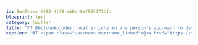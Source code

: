 ```yaml
---
id: 5eafbacc-0903-4228-ab6c-0ef9252711fa
blueprint: text
category: twitter
title: "RT @bitchwhocodes: neat article on one person's approach to development bit.ly/xz3MyV"
caption: 'RT <span class="username username_linked">@<a href="https://twitter.com/bitchwhocodes" title="Stacey Mulcahy">bitchwhocodes</a></span>: neat article on one person''s approach to development <a href="http://bit.ly/xz3MyV" title="http://bit.ly/xz3MyV" class="link link_untco">bit.ly/xz3MyV</a>'
---
```

